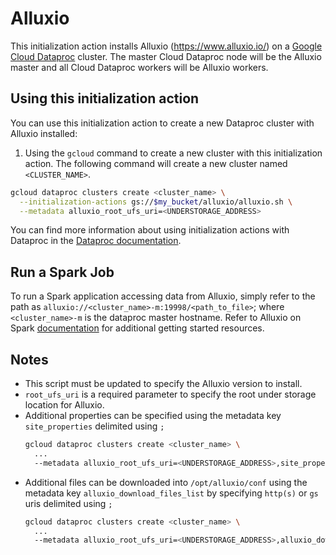 # Alluxio

This initialization action installs Alluxio (https://www.alluxio.io/) on a [Google Cloud Dataproc](https://cloud.google.com/dataproc) cluster.
The master Cloud Dataproc node will be the Alluxio master and all Cloud Dataproc workers will be Alluxio workers.

## Using this initialization action
You can use this initialization action to create a new Dataproc cluster with Alluxio installed:

1. Using the `gcloud` command to create a new cluster with this initialization action. The following command will create a new cluster named `<CLUSTER_NAME>`.
  ```bash
  gcloud dataproc clusters create <cluster_name> \
    --initialization-actions gs://$my_bucket/alluxio/alluxio.sh \
    --metadata alluxio_root_ufs_uri=<UNDERSTORAGE_ADDRESS>
  ```

You can find more information about using initialization actions with Dataproc in the [Dataproc documentation](https://cloud.google.com/dataproc/init-actions).

## Run a Spark Job
To run a Spark application accessing data from Alluxio, simply refer to the path as `alluxio://<cluster_name>-m:19998/<path_to_file>`; where `<cluster_name>-m` is the dataproc master hostname.
Refer to Alluxio on Spark [documentation](https://docs.alluxio.io/os/user/stable/en/compute/Spark.html#examples-use-alluxio-as-input-and-output) for additional getting started resources.

## Notes
* This script must be updated to specify the Alluxio version to install.
* `root_ufs_uri` is a required parameter to specify the root under storage location for Alluxio.
* Additional properties can be specified using the metadata key `site_properties` delimited using `;`
  ```bash
  gcloud dataproc clusters create <cluster_name> \
    ...
    --metadata alluxio_root_ufs_uri=<UNDERSTORAGE_ADDRESS>,site_properties="alluxio.master.mount.table.root.option.fs.gcs.accessKeyId=<GCS_ACCESS_KEY_ID>;alluxio.master.mount.table.root.option.fs.gcs.secretAccessKey=<GCS_SECRET_ACCESS_KEY>"
  ```
* Additional files can be downloaded into `/opt/alluxio/conf` using the metadata key `alluxio_download_files_list` by specifying `http(s)` or `gs` uris delimited using `;`
  ```bash
  gcloud dataproc clusters create <cluster_name> \
    ...
    --metadata alluxio_root_ufs_uri=<UNDERSTORAGE_ADDRESS>,alluxio_download_files_list="gs://$my_bucket/$my_file;https://$server/$file"
  ```
